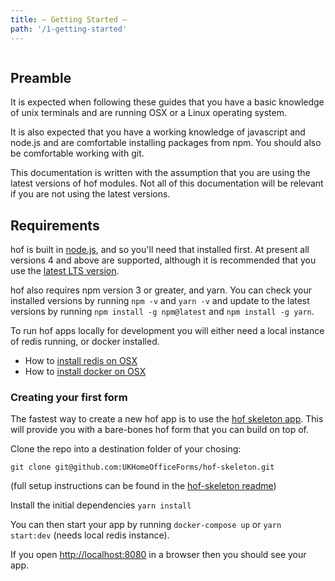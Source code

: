 ```yaml
---
title: — Getting Started —
path: '/1-getting-started'
---
```

```toc
```
## Preamble

It is expected when following these guides that you have a basic knowledge of unix terminals and are running OSX or a Linux operating system.

It is also expected that you have a working knowledge of javascript and node.js and are comfortable installing packages from npm. You should also be comfortable working with git.

This documentation is written with the assumption that you are using the latest versions of hof modules. Not all of this documentation will be relevant if you are not using the latest versions.

## Requirements

hof is built in [node.js](https://nodejs.org/en/), and so you'll need that installed first. At present all versions 4 and above are supported, although it is recommended that you use the [latest LTS version](https://github.com/nodejs/LTS#lts-schedule).

hof also requires npm version 3 or greater, and yarn. You can check your installed versions by running `npm -v` and `yarn -v` and update to the latest versions by running `npm install -g npm@latest` and `npm install -g yarn`.

To run hof apps locally for development you will either need a local instance of redis running, or docker installed.

* How to [install redis on OSX](https://medium.com/@petehouston/install-and-config-redis-on-mac-os-x-via-homebrew-eb8df9a4f298#.jcwwhv7oz)
* How to [install docker on OSX](https://docs.docker.com/docker-for-mac/install/#install-and-run-docker-for-mac)

### Creating your first form

The fastest way to create a new hof app is to use the [hof skeleton app](https://github.com/UKHomeOfficeForms/hof-skeleton). This will provide you with a bare-bones hof form that you can build on top of.

Clone the repo into a destination folder of your chosing: 

`git clone git@github.com:UKHomeOfficeForms/hof-skeleton.git`

(full setup instructions can be found in the [hof-skeleton readme](https://github.com/UKHomeOfficeForms/hof-skeleton?tab=readme-ov-file#hof-skeleton))

Install the initial dependencies `yarn install`

You can then start your app by running `docker-compose up` or `yarn start:dev` (needs local redis instance).

If you open [http://localhost:8080](http://localhost:8080) in a browser then you should see your app.
